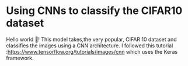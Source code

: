 # Using CNNs to classify the CIFAR10 dataset
Hello world 👋! This model takes,the very popular, CIFAR 10 dataset and classifies the images using a CNN architecture. I followed this tutorial :https://www.tensorflow.org/tutorials/images/cnn which uses the Keras framework.  
